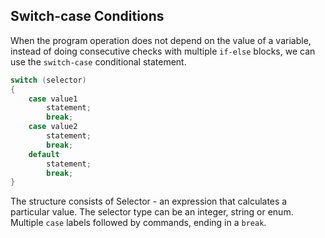 ## Switch-case Conditions

When the program operation does not depend on the value of a variable, instead of doing consecutive checks with multiple `if-else` blocks, we can use the `switch-case` conditional statement.

```csharp
switch (selector)
{
    case value1
        statement;
        break;
    case value2
        statement;
        break;
    default
        statement;
        break;
}
```

The structure consists of
 Selector - an expression that calculates a particular value. The selector type can be an integer, string or enum.
 Multiple `case` labels followed by commands, ending in a `break`.
